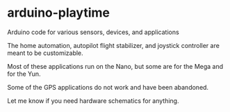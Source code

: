 # arduino-playtime
Arduino code for various sensors, devices, and applications

The home automation, autopilot flight stabilizer, and joystick controller are meant to be customizable.  

Most of these applications run on the Nano, but some are for the Mega and for the Yun.  

Some of the GPS applications do not work and have been abandoned.

Let me know if you need hardware schematics for anything.  
